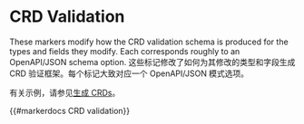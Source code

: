 # CRD Validation

These markers modify how the CRD validation schema is produced for the
types and fields they modify.  Each corresponds roughly to an OpenAPI/JSON
schema option.
这些标记修改了如何为其修改的类型和字段生成 CRD 验证框架。每个标记大致对应一个 OpenAPI/JSON 模式选项。

有关示例，请参见[生成 CRDs](/reference/generating-crd.md)。

{{#markerdocs CRD validation}}
